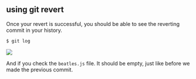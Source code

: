 ##  using git revert

Once your revert is successful, you should be able to see the reverting commit in your history.

```bash
$ git log
```

![](images/gitrevert5.png)

And if you check the `beatles.js` file. It should be empty, just like before we made the previous commit.